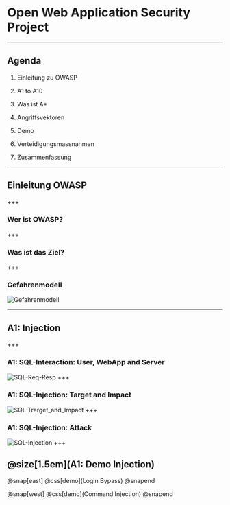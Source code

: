 # Open Web Application Security Project
---
## Agenda
1. Einleitung zu OWASP

2. A1 to A10
  1. Was ist A*
  2. Angriffsvektoren
  3. Demo
  4. Verteidigungsmassnahmen

3. Zusammenfassung
---
## Einleitung OWASP
+++
### Wer ist OWASP?
+++
### Was ist das Ziel?
+++
### Gefahrenmodell
![Gefahrenmodell](/res/PNGs/OWASP_Gefahrenmodell.png)


---
## A1: Injection
+++
### A1: SQL-Interaction: User, WebApp and Server
![SQL-Req-Resp](/res/PNGs/SQL_Req-Resp.png)
+++
### A1: SQL-Injection: Target and Impact
![SQL-Trarget_and_Impact](/res/PNGs/SQL_targets_and_impact_low.png)
+++
### A1: SQL-Injection: Attack
![SQL-Injection](/res/PNGs/SQL_Injection.png)
+++
## @size[1.5em](A1: Demo Injection)

@snap[east]
@css[demo](Login Bypass)
@snapend

@snap[west]
@css[demo](Command Injection)
@snapend